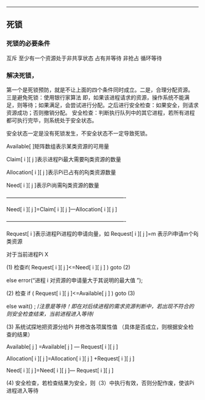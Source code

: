 
----------
## 死锁
### 死锁的必要条件
互斥 至少有一个资源处于非共享状态
占有并等待
非抢占
循环等待
### 解决死锁，
第一个是死锁预防，就是不让上面的四个条件同时成立。二是，合理分配资源。
三是避免死锁：使用银行家算法
即，如果该进程请求的资源，操作系统不能满足，则等待；如果满足，会尝试进行分配。之后进行安全检查：如果安全，则请求资源成功；否则撤销分配。
安全检查：判断执行队列中的其它进程，若所有进程都可执行完毕，则系统处于安全状态。

安全状态一定是没有死锁发生，不安全状态不一定导致死锁。

Available[ ]矩阵数组表示某类资源的可用量

Claim[ i ][ j ]表示进程Pi最大需要Rj类资源的数量

Allocation[ i ][ j ]表示Pi已占有的Rj类资源数量

Need[ i ][ j ]表示Pi尚需Rj类资源的数量

——————————————————————-

Need[ i ][ j ]=Claim[ i ][ j ]—Allocation[ i ][ j ]

——————————————————————-

Request[ i ]表示进程Pi进程的申请向量，如 Request[ i ][ j ]=m 表示Pi申请m个Rj类资源

对于当前进程Pi X

(1) 检查if( Request[ i ][ j ]<=Need[ i ][ j ] ) goto (2)

else error(“进程 i 对资源的申请量大于其说明的最大值 ”);

(2) 检查 if ( Request[ i ][ j ]<=Available[ j ] ) goto (3)

else wait() ; /*注意是等待！即在对后续进程的需求资源判断中，若出现不符合的则安全检查结束，当前进程进入等待*/

(3) 系统试探地把资源分给Pi 并修改各项属性值 （具体是否成立，则根据安全检查的结果）

Available[ j ]  =Available[ j ] — Request[ i ][ j ]

Allocation[ i ][ j ]=Allocation[ i ][ j ] +Request[ i ][ j ]

Need[ i ][ j ]=Need[ i ][ j ]— Request[ i ][ j ]

(4) 安全检查，若检查结果为安全，则（3）中执行有效，否则分配作废，使该Pi进程进入等待
